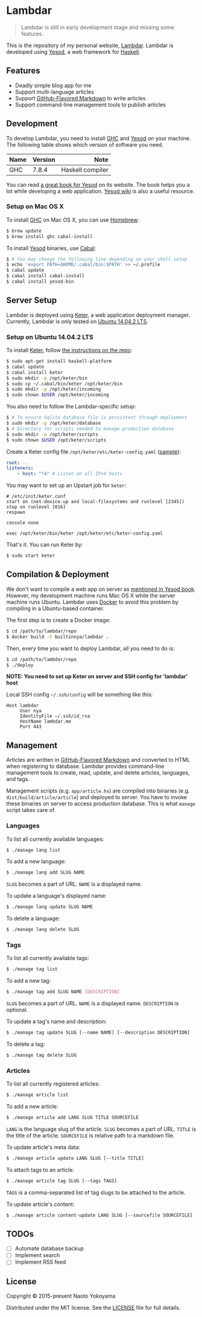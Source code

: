 # Lambdar

> Lambdar is still in early development stage and missing some features.

This is the repository of my personal website, [Lambdar][].
Lambdar is developed using [Yesod][], a web framework for [Haskell][].

[Lambdar]: http://lambdar.me/
[Yesod]: http://www.yesodweb.com/
[Haskell]: https://www.haskell.org/

## Features

- Deadly simple blog app for me
- Support multi-language articles
- Support [GitHub-Flavored Markdown][] to write articles
- Support command-line management tools to publish articles

[GitHub-Flavored Markdown]: https://help.github.com/articles/github-flavored-markdown/

## Development

To develop Lambdar, you need to install [GHC][] and [Yesod][] on your machine.
The following table shows which version of software you need.

[GHC]: https://www.haskell.org/ghc/

| Name | Version |             Note |
|------|---------|-----------------:|
| GHC  | 7.8.4   | Haskell compiler |

You can read [a great book for Yesod](http://www.yesodweb.com/book) on its website.
The book helps you a lot while developing a web application.
[Yesod wiki](https://github.com/yesodweb/yesod/wiki) is also a useful resource.


### Setup on Mac OS X

To install [GHC][] on Mac OS X, you can use [Homebrew][]:

```bash
$ brew update
$ brew install ghc cabal-install
```

[Homebrew]: http://brew.sh/

To install [Yesod][] binaries, use [Cabal][]:
```bash
$ # You may change the following line depending on your shell setup
$ echo 'export PATH=$HOME/.cabal/bin:$PATH' >> ~/.profile
$ cabal update
$ cabal install cabal-install
$ cabal install yesod-bin
```

[Cabal]: https://www.haskell.org/cabal/

## Server Setup

Lambdar is deployed using [Keter][], a web application deployment manager.
Currently, Lambdar is only tested on [Ubuntu 14.04.2 LTS][].

[Keter]: https://github.com/snoyberg/keter
[Ubuntu 14.04.2 LTS]: http://releases.ubuntu.com/14.04/

### Setup on Ubuntu 14.04.2 LTS

To install [Keter][], follow [the instructions on the repo](https://github.com/snoyberg/keter#setup):
```bash
$ sudo apt-get install haskell-platform
$ cabal update
$ cabal install keter
$ sudo mkdir -p /opt/keter/bin
$ sudo cp ~/.cabal/bin/keter /opt/keter/bin
$ sudo mkdir -p /opt/keter/incoming
$ sudo chown $USER /opt/keter/incoming
```

You also need to follow the Lambdar-specific setup:
```bash
$ # To ensure Sqlite database file is persistent through deployment
$ sudo mkdir -p /opt/keter/database
$ # Directory for scripts needed to manage production database
$ sudo mkdir -p /opt/keter/scripts
$ sudo chown $USER /opt/keter/scripts
```

Create a Keter config file `/opt/keter/etc/keter-config.yaml` ([sample](https://github.com/snoyberg/keter/blob/master/etc/keter-config.yaml)):
```yaml
root: ..
listeners:
    - host: "*4" # Listen on all IPv4 hosts
```

You may want to set up an Upstart job for `keter`:
```
# /etc/init/keter.conf
start on (net-device-up and local-filesystems and runlevel [2345])
stop on runlevel [016]
respawn

console none

exec /opt/keter/bin/keter /opt/keter/etc/keter-config.yaml
```

That's it.
You can run Keter by:
```bash
$ sudo start keter
```

## Compilation & Deployment

We don't want to compile a web app on server as [mentioned in Yesod book](http://www.yesodweb.com/book/deploying-your-webapp#deploying-your-webapp_compiling).
However, my development machine runs Mac OS X while the server machine runs Ubuntu.
Lambdar uses [Docker][] to avoid this problem by compiling in a Ubuntu-based container.

[Docker]: https://www.docker.com/

The first step is to create a Docker image:
```bash
$ cd /path/to/lambdar/repo
$ docker build -t builtinnya/lambdar .
```

Then, every time you want to deploy Lambdar, all you need to do is:
```bash
$ cd /path/to/lambdar/repo
$ ./deploy
```

**NOTE: You need to set up Keter on server and SSH config for 'lambdar' host**

Local SSH config `~/.ssh/config` will be something like this:

```
Host lambdar
     User nya
     IdentityFile ~/.ssh/id_rsa
     HostName lambdar.me
     Port 443
```

## Management

Articles are written in [GitHub-Flavored Markdown][] and converted to HTML when
registering to database.
Lambdar provides command-line management tools to create, read, update, and delete
articles, languages, and tags.

Management scripts (e.g. `app/article.hs`) are compiled into binaries (e.g. `dist/build/article/article`) and deployed to server.
You have to invoke these binaries on server to access production database.
This is what `manage` script takes care of.

### Languages

To list all currently available languages:
```bash
$ ./manage lang list
```

To add a new language:
```bash
$ ./manage lang add SLUG NAME
```

`SLUG` becomes a part of URL. `NAME` is a displayed name.

To update a language's displayed name:
```bash
$ ./manage lang update SLUG NAME
```

To delete a language:
```bash
$ ./manage lang delete SLUG
```

### Tags

To list all currently available tags:
```bash
$ ./manage tag list
```

To add a new tag:
```bash
$ ./manage tag add SLUG NAME [DESCRIPTION]
```

`SLUG` becomes a part of URL. `NAME` is a displayed name.
`DESCRIPTION` is optional.

To update a tag's name and description:
```bash
$ ./manage tag update SLUG [--name NAME] [--description DESCRIPTION]
```

To delete a tag:
```bash
$ ./manage tag delete SLUG
```

### Articles

To list all currently registered articles:
```bash
$ ./manage article list
```

To add a new article:
```bash
$ ./manage article add LANG SLUG TITLE SOURCEFILE
```

`LANG` is the language slug of the article.
`SLUG` becomes a part of URL.
`TITLE` is the title of the article.
`SOURCEFILE` is relative path to a markdown file.

To update article's meta data:
```bash
$ ./manage article update LANG SLUG [--title TITLE]
```

To attach tags to an article:
```bash
$ ./manage article tag SLUG [--tags TAGS]
```

`TAGS` is a comma-separated list of tag slugs to be attached to the article.

To update article's content:
```bash
$ ./manage article content-update LANG SLUG [--sourcefile SOURCEFILE]
```

## TODOs

- [ ] Automate database backup
- [ ] Implement search
- [ ] Implement RSS feed

## License

Copyright © 2015-present Naoto Yokoyama

Distributed under the MIT license. See the [LICENSE](./LICENSE) file for full details.
